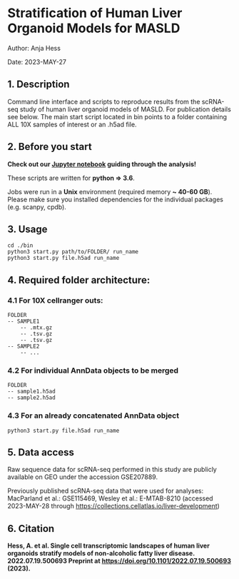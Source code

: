 Stratification of Human Liver Organoid Models for MASLD
===========

Author: Anja Hess

Date: 2023-MAY-27

## 1. Description
Command line interface and scripts to reproduce results from
the scRNA-seq study of human liver organoid models of MASLD. For publication details see below.
The main start script located in bin points to a folder containing ALL 10X samples of interest
or an .h5ad file. 

## 2. Before you start

**Check out our [Jupyter notebook](hlo_masld.ipynb) guiding through the analysis!**

These scripts are written for **python => 3.6**. 

Jobs were run in a **Unix** environment (required memory **~ 40-60 GB**).
Please make sure you installed dependencies for the individual packages (e.g. scanpy, cpdb).

## 3. Usage
    cd ./bin
    python3 start.py path/to/FOLDER/ run_name
    python3 start.py file.h5ad run_name

## 4. Required folder architecture:

### 4.1 For 10X cellranger outs:
    FOLDER
    -- SAMPLE1
        -- .mtx.gz
        -- .tsv.gz
        -- .tsv.gz
    -- SAMPLE2
        -- ...

### 4.2 For individual AnnData objects to be merged
    FOLDER
    -- sample1.h5ad
    -- sample2.h5ad


### 4.3 For an already concatenated AnnData object

    python3 start.py file.h5ad run_name

## 5. Data access

Raw sequence data for scRNA-seq performed in this study are publicly available on GEO under the accession GSE207889. 

Previously published scRNA-seq data that were used for analyses:
MacParland et al.: GSE115469, Wesley et al.: E-MTAB-8210 (accessed 2023-MAY-28 through https://collections.cellatlas.io/liver-development)

## 6. Citation

**Hess, A. et al. Single cell transcriptomic landscapes of human liver organoids stratify models of non-alcoholic fatty liver disease. 2022.07.19.500693 Preprint at https://doi.org/10.1101/2022.07.19.500693 (2023).**